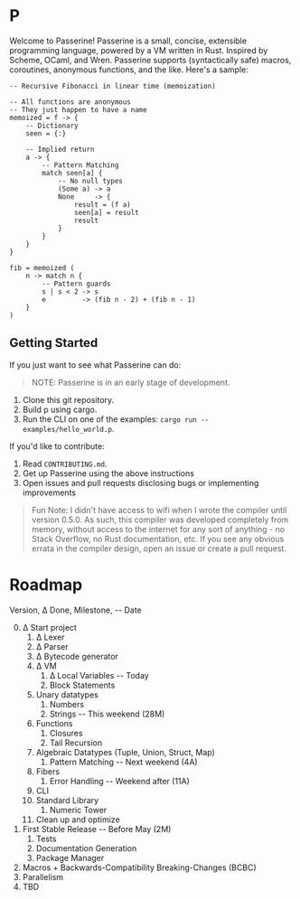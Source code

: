 # P
Welcome to Passerine!
Passerine is a small, concise, extensible programming language, powered by a VM written in Rust.
Inspired by Scheme, OCaml, and Wren.
Passerine supports (syntactically safe) macros, coroutines, anonymous functions, and the like.
Here's a sample:

```
-- Recursive Fibonacci in linear time (memoization)

-- All functions are anonymous
-- They just happen to have a name
memoized = f -> {
    -- Dictionary
    seen = {:}

    -- Implied return
    a -> {
        -- Pattern Matching
        match seen[a] {
            -- No null types
            (Some a) -> a
            None     -> {
                result = (f a)
                seen[a] = result
                result
            }
        }
    }
}

fib = memoized (
    n -> match n {
        -- Pattern guards
        s | s < 2 -> s
        e         -> (fib n - 2) + (fib n - 1)
    }
)
```

## Getting Started
If you just want to see what Passerine can do:

> NOTE: Passerine is in an early stage of development.

1. Clone this git repository.
2. Build p using cargo.
3. Run the CLI on one of the examples: `cargo run -- examples/hello_world.p`.

If you'd like to contribute:

1. Read `CONTRIBUTING.md`.
2. Get up Passerine using the above instructions
3. Open issues and pull requests disclosing bugs or implementing improvements

> Fun Note: I didn't have access to wifi when I wrote the compiler until version 0.5.0.
As such, this compiler was developed completely from memory, without access to the internet for any sort of anything - no Stack Overflow, no Rust documentation, etc.
If you see any obvious errata in the compiler design, open an issue or create a pull request.

# Roadmap
Version, ∆ Done, Milestone, -- Date

0. ∆ Start project
    1. ∆ Lexer
    2. ∆ Parser
    3. ∆ Bytecode generator
    4. ∆ VM
        1. ∆ Local Variables -- Today
        2. Block Statements
    5. Unary datatypes
        1. Numbers
        2. Strings -- This weekend (28M)
    6. Functions
        1. Closures
        2. Tail Recursion
    7. Algebraic Datatypes (Tuple, Union, Struct, Map)
        1. Pattern Matching -- Next weekend (4A)
    7. Fibers
        1. Error Handling -- Weekend after (11A)
    8. CLI
    9. Standard Library
        1. Numeric Tower
    10. Clean up and optimize
1. First Stable Release -- Before May (2M)
    1. Tests
    2. Documentation Generation
    3. Package Manager
2. Macros + Backwards-Compatibility Breaking-Changes (BCBC)
3. Parallelism
4. TBD
